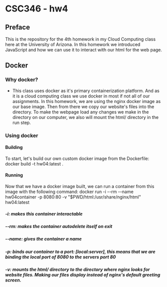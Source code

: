 # CSC346 - hw4

## Preface
This is the repository for the 4th homework in my Cloud Computing class here at the University of Arizona. In this homework we introduced JavaScript and how we can use it to interact with our html for the web page.

## Docker
### Why docker?
- This class uses docker as it's primary containerization platform. And as it is a cloud computing class we use docker in most if not all of our assignments. In this homework, we are using the nginx docker image as our base image. Then from there we copy our website's files into the directory. To make the webpage load any changes we make in the directory on our computer, we also will mount the html/ directory in the run step.

### Using docker 
#### Building
To start, let's build our own custom docker image from the Dockerfile:
    docker build -t hw04:latest .
#### Running
Now that we have a docker image built, we can run a container from this image with the following command:
    docker run -i --rm --name hw04container -p 8080:80 -v "$PWD/html:/usr/share/nginx/html" hw04:latest

##### -i: makes this container interactable
##### --rm: makes the container autodelete itself on exit
##### --name: gives the container a name
##### -p: binds our container to a port: [local:server], this means that we are binding the local port of 8080 to the servers port 80
##### -v: mounts the html/ directory to the directory where nginx looks for website files. Making our files display instead of nginx's default greeting screen.

